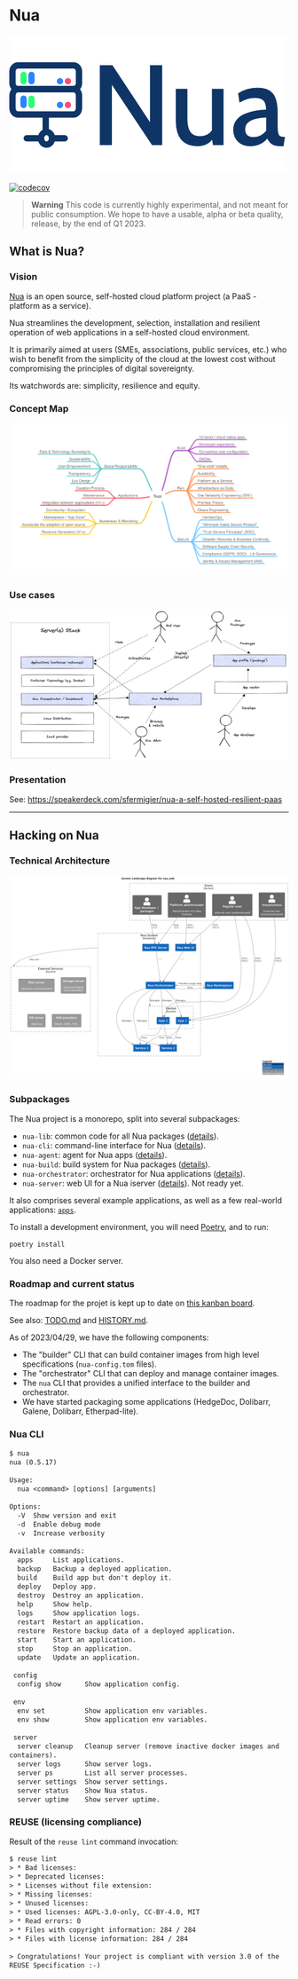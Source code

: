 # Nua

<img src="./doc/assets/logo.png" alt="logo nua">

[![codecov](https://codecov.io/github/abilian/nua/branch/main/graph/badge.svg?token=0PCZNVDRE8)](https://codecov.io/github/abilian/nua)

> **Warning**
> This code is currently highly experimental, and not meant for public consumption.
> We hope to have a usable, alpha or beta quality, release, by the end of Q1 2023.

## What is Nua?

### Vision

[Nua](https://nua.rocks/) is an open source, self-hosted cloud platform project (a PaaS - platform as a service).

Nua streamlines the development, selection, installation and resilient operation of web applications in a self-hosted cloud environment.

It is primarily aimed at users (SMEs, associations, public services, etc.) who wish to benefit from the simplicity of the cloud at the lowest cost without compromising the principles of digital sovereignty.

Its watchwords are: simplicity, resilience and equity.

### Concept Map

<img src="./doc/src/diagrams/mindmaps/Nua Concept Map.png" alt="concept map">

### Use cases

<img src="./doc/src/diagrams/others/Nua use cases.png" alt="use cases">

### Presentation

See: <https://speakerdeck.com/sfermigier/nua-a-self-hosted-resilient-paas>

----

## Hacking on Nua

### Technical Architecture

<img src="./doc/src/diagrams/c4/level1.png" alt="architecture">

### Subpackages

The Nua project is a monorepo, split into several subpackages:

- `nua-lib`: common code for all Nua packages ([details](./nua-lib/README.md)).
- `nua-cli`: command-line interface for Nua ([details](./nua-cli/README.md)).
- `nua-agent`: agent for Nua apps ([details](./nua-agent/README.md)).
- `nua-build`: build system for Nua packages ([details](./nua-build/README.md)).
- `nua-orchestrator`: orchestrator for Nua applications ([details](./nua-orchestrator/README.md)).
- `nua-server`: web UI for a Nua iserver ([details](./nua-server/README.md)). Not ready yet.

It also comprises several example applications, as well as a few real-world applications: [`apps`](./apps).

To install a development environment, you will need [Poetry](https://python-poetry.org/), and to run:

```
poetry install
```

You also need a Docker server.


### Roadmap and current status

The roadmap for the projet is kept up to date on [this kanban board](https://github.com/abilian/nua/projects/1).

See also: [TODO.md](./TODO.md) and [HISTORY.md](./HISTORY.md).


As of 2023/04/29, we have the following components:

- The "builder" CLI that can build container images from high level specifications (`nua-config.tom` files).
- The "orchestrator" CLI that can deploy and manage container images.
- The `nua` CLI that provides a unified interface to the builder and orchestrator.
- We have started packaging some applications (HedgeDoc, Dolibarr, Galene, Dolibarr, Etherpad-lite).

### Nua CLI

```console
$ nua
nua (0.5.17)

Usage:
  nua <command> [options] [arguments]

Options:
  -V  Show version and exit
  -d  Enable debug mode
  -v  Increase verbosity

Available commands:
  apps     List applications.
  backup   Backup a deployed application.
  build    Build app but don't deploy it.
  deploy   Deploy app.
  destroy  Destroy an application.
  help     Show help.
  logs     Show application logs.
  restart  Restart an application.
  restore  Restore backup data of a deployed application.
  start    Start an application.
  stop     Stop an application.
  update   Update an application.

 config
  config show      Show application config.

 env
  env set          Show application env variables.
  env show         Show application env variables.

 server
  server cleanup   Cleanup server (remove inactive docker images and containers).
  server logs      Show server logs.
  server ps        List all server processes.
  server settings  Show server settings.
  server status    Show Nua status.
  server uptime    Show server uptime.
```

### REUSE (licensing compliance)

Result of the `reuse lint` command invocation:

```
$ reuse lint
> * Bad licenses:
> * Deprecated licenses:
> * Licenses without file extension:
> * Missing licenses:
> * Unused licenses:
> * Used licenses: AGPL-3.0-only, CC-BY-4.0, MIT
> * Read errors: 0
> * Files with copyright information: 284 / 284
> * Files with license information: 284 / 284

> Congratulations! Your project is compliant with version 3.0 of the REUSE Specification :-)
```
